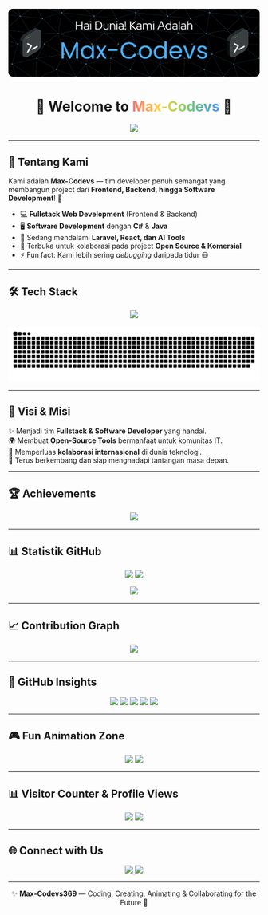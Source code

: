 ![Max-Codevs Banner](img/profile.png)

<h1 align="center">
  🚀 Welcome to <span style="background: linear-gradient(90deg, #FF6B6B, #FFD93D, #6BCB77, #4D96FF); -webkit-background-clip: text; color: transparent;">Max-Codevs</span> 👋
</h1>

<p align="center">
  <img src="https://readme-typing-svg.herokuapp.com?font=Fira+Code&weight=600&size=24&pause=1000&center=true&vCenter=true&random=false&width=650&lines=Fullstack+Web+%26+Software+Developers;Open+Source+%26+Collaboration+Enthusiasts;Debugging+More+Than+Sleeping+😆;Always+Learning+New+Techs+🔥;Coding+Like+Gamers+🎮" />
</p>

---

## 🌟 Tentang Kami  
Kami adalah **Max-Codevs** — tim developer penuh semangat yang membangun project dari **Frontend, Backend, hingga Software Development**! 🎯  

- 💻 **Fullstack Web Development** (Frontend & Backend)  
- 🖥️ **Software Development** dengan **C#** & **Java**  
- 🌱 Sedang mendalami **Laravel, React, dan AI Tools**  
- 🤝 Terbuka untuk kolaborasi pada project **Open Source & Komersial**  
- ⚡ Fun fact: Kami lebih sering *debugging* daripada tidur 😆  

---

## 🛠️ Tech Stack  

<p align="center">
  <img src="https://skillicons.dev/icons?i=html,css,js,php,dart,laravel,mysql,react,nodejs,java,flutter,cs,git,github,vscode,bootstrap,postman,tailwind&perline=9" />
</p>

<p align="center">
  <img src="https://github.com/Platane/snk/raw/output/github-contribution-grid-snake.svg" alt="snake animation" />
</p>


---

## 🎯 Visi & Misi  

✨ Menjadi tim **Fullstack & Software Developer** yang handal.  
🌍 Membuat **Open-Source Tools** bermanfaat untuk komunitas IT.  
🤝 Memperluas **kolaborasi internasional** di dunia teknologi.  
🚀 Terus berkembang dan siap menghadapi tantangan masa depan.  

---

## 🏆 Achievements

<div align="center">
  <img src="https://github-profile-trophy.vercel.app/?username=max-codevs369&theme=radical&no-frame=false&no-bg=true&margin-w=5" />
</div>


---


## 📊 Statistik GitHub  

<p align="center">
  <img src="https://github-readme-stats.vercel.app/api?username=max-codevs369&show_icons=true&theme=radical" height="160" />
  <img src="https://github-readme-streak-stats.herokuapp.com/?user=max-codevs369&theme=radical" height="160" />
</p>

<p align="center">
  <img src="https://github-readme-stats.vercel.app/api/top-langs/?username=max-codevs369&layout=compact&theme=radical" height="160" />
</p>

---

## 📈 Contribution Graph  

<p align="center">
  <img src="https://github-readme-activity-graph.vercel.app/graph?username=max-codevs369&theme=tokyo-night" />
</p>

---

## 📌 GitHub Insights  

<p align="center">
  <img src="https://github-profile-summary-cards.vercel.app/api/cards/profile-details?username=max-codevs369&theme=radical" />
  <img src="https://github-profile-summary-cards.vercel.app/api/cards/repos-per-language?username=max-codevs369&theme=radical" />
  <img src="https://github-profile-summary-cards.vercel.app/api/cards/most-commit-language?username=max-codevs369&theme=radical" />
  <img src="https://github-profile-summary-cards.vercel.app/api/cards/stats?username=max-codevs369&theme=radical" />
  <img src="https://github-profile-summary-cards.vercel.app/api/cards/productive-time?username=max-codevs369&theme=radical&utcOffset=8" />
</p>

---

## 🎮 Fun Animation Zone  

<p align="center">
  <img src="https://media.giphy.com/media/qgQUggAC3Pfv687qPC/giphy.gif" width="250" />
  <img src="https://media.giphy.com/media/L1R1tvI9svkIWwpVYr/giphy.gif" width="250" />
</p>

---

## 📊 Visitor Counter & Profile Views  

<p align="center">
  <img src="https://komarev.com/ghpvc/?username=max-codevs369&label=Profile%20Views&color=blueviolet&style=flat" />
  <img src="https://hits.sh/github.com/max-codevs369.svg?style=for-the-badge&label=visitors&color=blue" />
</p>

---


## 🌐 Connect with Us  

<p align="center">
  <a href="https://github.com/max-codevs369">
    <img src="https://img.shields.io/badge/GitHub-0D1117?style=for-the-badge&logo=github&logoColor=white">
  </a>
  <a href="mailto:rplsmknlintaubuo@gmail.com">
    <img src="https://img.shields.io/badge/Email-D14836?style=for-the-badge&logo=gmail&logoColor=white">
  </a>
</p>

---

<p align="center">✨ <b>Max-Codevs369</b> — Coding, Creating, Animating & Collaborating for the Future 🚀</p>

